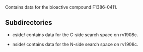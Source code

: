 Contains data for the bioactive compound F1386-0411.

## Subdirectories

- cside/ contains data for the C-side search space on rv1908c.

- nside/ contains data for the N-side search space on rv1908c.

